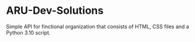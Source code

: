 # ARU-Dev-Solutions
Simple API for finctional organization that consists of HTML, CSS files and a Python 3.10 script. 
